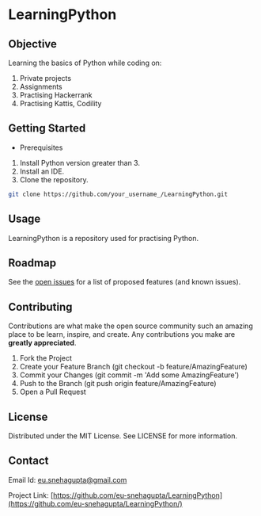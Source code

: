 # LearningPython

## Objective
Learning the basics of Python while coding on:
1. Private projects
2. Assignments
3. Practising Hackerrank
4. Practising Kattis, Codility

## Getting Started
+ Prerequisites
1. Install Python version greater than 3.
2. Install an IDE.
3. Clone the repository.

```bash
git clone https://github.com/your_username_/LearningPython.git
```

## Usage
LearningPython is a repository used for practising Python.

## Roadmap
See the [open issues](https://github.com/eu-snehagupta/LearningPython/issues) for a list of proposed features (and known issues).

## Contributing
Contributions are what make the open source community such an amazing place to be learn, inspire, and create. Any contributions you make are **greatly appreciated**.
1. Fork the Project
2. Create your Feature Branch (git checkout -b feature/AmazingFeature)
3. Commit your Changes (git commit -m 'Add some AmazingFeature')
4. Push to the Branch (git push origin feature/AmazingFeature)
5. Open a Pull Request

## License
Distributed under the MIT License. See LICENSE for more information.

## Contact
Email Id: [eu.snehagupta@gmail.com](eu.snehagupta@gmail.com)

Project Link: [https://github.com/eu-snehagupta/LearningPython](https://github.com/eu-snehagupta/LearningPython/)



